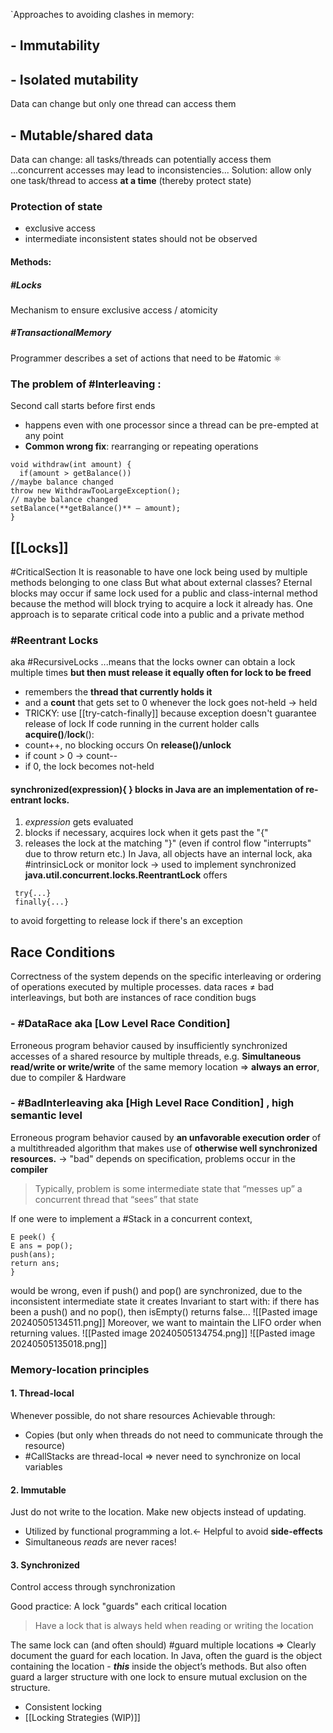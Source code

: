 `Approaches to avoiding clashes in memory:
## - **Immutability**
## - **Isolated mutability**
Data can change but only one thread can access them
## - **Mutable/shared data**
Data can change: all tasks/threads can potentially access them
...concurrent accesses may lead to inconsistencies...
Solution: allow only one task/thread to access **at a time** (thereby protect state)
### Protection of state
- exclusive access
- intermediate inconsistent states should not be observed
#### **Methods**:
##### #Locks 
Mechanism to ensure exclusive access / atomicity
##### #TransactionalMemory
Programmer describes a set of actions that need to be #atomic ⚛

### The problem of #Interleaving :
Second call starts before first ends
- happens even with one processor since a thread can be pre-empted at any point
- **Common wrong fix**: rearranging or repeating operations
```
void withdraw(int amount) {
  if(amount > getBalance())
//maybe balance changed
throw new WithdrawTooLargeException(); 
// maybe balance changed
setBalance(**getBalance()** – amount);
}
```

## [[Locks]]
#CriticalSection 
It is reasonable to have one lock being used by multiple methods belonging to one class 
But what about external classes? Eternal blocks may occur if same lock used for a public and class-internal method because the method will block trying to acquire a lock it already has.
One approach is to separate critical code into a public and a private method
### #Reentrant Locks
aka #RecursiveLocks
...means that the locks owner can obtain a lock multiple times **but then must release it equally often for lock to be freed**
- remembers the **thread that currently holds it**
- and a **count** that gets set to 0 whenever the lock goes not-held -> held
- TRICKY: use [[try-catch-finally]] because exception doesn't guarantee release of lock
If code running in the current holder calls **acquire()**/**lock**():
- count++, no blocking occurs
On **release()/unlock**
- if count > 0 -> count--
- if 0, the lock becomes not-held

#### **synchronized(expression){ }** blocks in Java are an implementation of re-entrant locks.
1. _expression_ gets evaluated
2. blocks if necessary, acquires lock when it gets past the "{"
3. releases the lock at the matching "}" (even if control flow "interrupts" due to throw return etc.)
In Java, all objects have an internal lock, aka #intrinsicLock or monitor lock -> used to implement synchronized
**java.util.concurrent.locks.ReentrantLock** offers
```
 try{...}
 finally{...}
```
to avoid forgetting to release lock if there's an exception

## Race Conditions
Correctness of the system depends on the specific interleaving or ordering of operations executed by multiple processes.
data races $\neq$ bad interleavings, but both are instances of race condition bugs
### - #DataRace aka [Low Level Race Condition]
Erroneous program behavior caused by insufficiently synchronized accesses of a shared resource by multiple threads, e.g. **Simultaneous read/write or write/write** of the same memory location 
=> **always an error**, due to compiler & Hardware
### - #BadInterleaving aka [High Level Race Condition] , high semantic level
Erroneous program behavior caused by **an unfavorable execution order** of a multithreaded algorithm that makes use of **otherwise well synchronized resources.** 
-> "bad" depends on specification, problems occur in the **compiler**
>  Typically, problem is some intermediate state that “messes up” a concurrent thread that “sees” that state

If one were to implement a #Stack in a concurrent context, 
```
E peek() {
E ans = pop(); 
push(ans);
return ans;
}
```
would be wrong, even if push() and pop() are synchronized, due to the inconsistent intermediate state it creates
Invariant to start with: if there has been a push() and no pop(), then isEmpty() returns false...
![[Pasted image 20240505134511.png]]
Moreover, we want to maintain the LIFO order when returning values.
![[Pasted image 20240505134754.png]]
![[Pasted image 20240505135018.png]]
### Memory-location principles
#### 1. Thread-local
Whenever possible, do not share resources
Achievable through:
- Copies (but only when threads do not need to communicate through the resource)
- #CallStacks are thread-local => never need to synchronize on local variables
#### 2. Immutable 
Just do not write to the location. Make new objects instead of updating.
- Utilized by functional programming a lot.<- Helpful to avoid **side-effects**
- Simultaneous _reads_ are never races!
#### 3. Synchronized 
Control access through synchronization

Good practice: A lock "guards" each critical location
> Have a lock that is always held when reading or writing the location

The same lock can (and often should) #guard multiple locations 
=> Clearly document the guard for each location. In Java, often the guard is the object containing the location - ***this*** inside the object’s methods. But also often guard a larger structure with one lock to ensure mutual exclusion on the structure.

- Consistent locking
- [[Locking Strategies (WIP)]]

